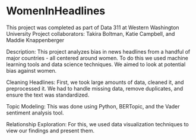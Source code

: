 # WomenInHeadlines

This project was completed as part of Data 311 at Western Washington University
Project collaborators: Takira Boltman, Katie Campbell, and Maddie Knappenberger

Description:
This project analyzes bias in news headlines from a handful of major countries - all centered around women. To do this we used machine learning tools and data science techniques. We aimed to look at potential bias against women. 

Cleaning Headlines:
First, we took large amounts of data, cleaned it, and preprocessed it. We had to handle missing data, remove duplicates, and ensure the text was standardized. 

Topic Modeling: 
This was done using Python, BERTopic, and the Vader sentiment analysis tool. 

Relationship Exploration: 
For this, we used data visualization techniques to view our findings and present them. 
